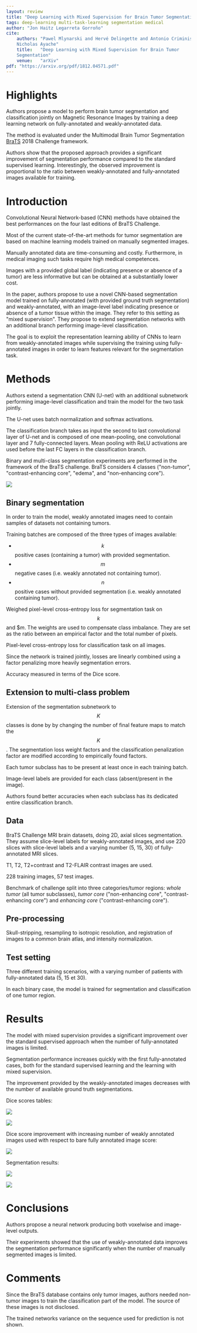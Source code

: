 ```yaml
---
layout: review
title: "Deep Learning with Mixed Supervision for Brain Tumor Segmentation"
tags: deep-learning multi-task-learning segmentation medical
author: "Jon Haitz Legarreta Gorroño"
cite:
    authors: "Pawel Mlynarski and Hervé Delingette and Antonio Criminisi and
    Nicholas Ayache"
    title:   "Deep Learning with Mixed Supervision for Brain Tumor
    Segmentation"
    venue:   "arXiv"
pdf: "https://arxiv.org/pdf/1812.04571.pdf"
---
```



# Highlights

Authors propose a model to perform brain tumor segmentation and classification
jointly on Magnetic Resonance Images by training a deep learning network on
fully-annotated and weakly-annotated data.

The method is evaluated under the Multimodal Brain Tumor Segmentation
[BraTS](https://www.med.upenn.edu/sbia/brats2018.html) 2018 Challenge framework.

Authors show that the proposed approach provides a significant improvement of
segmentation performance compared to the standard supervised learning.
Interestingly, the observed improvement is proportional to the ratio between
weakly-annotated and fully-annotated images available for training.


# Introduction

Convolutional Neural Network-based (CNN) methods have obtained the best
performances on the four last editions of BraTS Challenge.

Most of the current state-of-the-art methods for tumor segmentation are
based on machine learning models trained on manually segmented images.

Manually annotated data are time-consuming and costly. Furthermore, in medical
imaging such tasks require high medical competences.

Images with a provided global label (indicating presence or absence of a
tumor) are less informative but can be obtained at a substantially lower cost.

In the paper, authors propose to use a novel CNN-based segmentation model
trained on fully-annotated (with provided ground truth segmentation) and
weakly-annotated, with an image-level label indicating presence or absence
of a tumor tissue within the image. They refer to this setting as "mixed
supervision". They propose to extend segmentation networks with an additional
branch performing image-level classification.

The goal is to exploit the representation learning ability of CNNs to learn
from weakly-annotated images while supervising the training using
fully-annotated images in order to learn features relevant for the
segmentation task.


# Methods

Authors extend a segmentation CNN (U-net) with an additional subnetwork
performing image-level classification and train the model for the two task
jointly.

The U-net uses batch normalization and softmax activations.

The classification branch takes as input the second to last convolutional layer
of U-net and is composed of one mean-pooling, one convolutional layer and
7 fully-connected layers. Mean pooling with ReLU activations are used before the
last FC layers in the classification branch.

Binary and multi-class segmentation experiments are performed in the framework
of the BraTS challenge. BraTS considers 4 classes ("non-tumor",
"contrast-enhancing core", "edema", and "non-enhancing core").

![](/article/images/MixedSupervisionBrainTumorSegmentation/Architecture.png)

## Binary segmentation

In order to train the model, weakly annotated images need to contain samples of
datasets not containing tumors.

Training batches are composed of the three types of images available:
- $$k$$ positive cases (containing a tumor) with provided segmentation.
- $$m$$ negative cases (i.e. weakly annotated not containing tumor).
- $$n$$ positive cases without provided segmentation (i.e. weakly annotated
  containing tumor).

Weighed pixel-level cross-entropy loss for segmentation task on $$k$$ and $$m$.
The weights are used to compensate class imbalance. They are set as the ratio
between an empirical factor and the total number of pixels.

Pixel-level cross-entropy loss for classification task on all images.

Since the network is trained jointly, losses are linearly combined using a
factor penalizing more heavily segmentation errors.

Accuracy measured in terms of the Dice score.

## Extension to multi-class problem

Extension of the segmentation subnetwork to $$K$$ classes is done by
by changing the number of final feature maps to match the $$K$$. The
segmentation loss weight factors and the classification penalization factor are
modified according to empirically found factors.

Each tumor subclass has to be present at least once in each training batch.

Image-level labels are provided for each class (absent/present in the image).

Authors found better accuracies when each subclass has its dedicated entire
classification branch.

## Data

BraTS Challenge MRI brain datasets, doing 2D, axial slices segmentation. They
assume slice-level labels for weakly-annotated images, and use 220 slices
with slice-level labels and a varying number (5, 15, 30) of fully-annotated
MRI slices.

T1, T2, T2+contrast and T2-FLAIR contrast images are used.

228 training images, 57 test images.

Benchmark of challenge split into three categories/tumor regions: *whole tumor*
(all tumor subclasses), *tumor core* ("non-enhancing core", "contrast-enhancing
core") and *enhancing core* ("contrast-enhancing core").

## Pre-processing

Skull-stripping, resampling to isotropic resolution, and registration of images
to a common brain atlas, and intensity normalization.

## Test setting

Three different training scenarios, with a varying number of patients with
fully-annotated data (5, 15 et 30).

In each binary case, the model is trained for segmentation and classification of
one tumor region.


# Results

The model with mixed supervision provides a significant improvement over the
standard  supervised  approach when the number of fully-annotated images is
limited.  

Segmentation performance increases quickly with the first fully-annotated
cases, both for the standard supervised learning and the learning with mixed
supervision.

The improvement provided by the weakly-annotated images decreases with the
number of available ground truth segmentations.

Dice scores tables:

![](/article/images/MixedSupervisionBrainTumorSegmentation/Binary_class_segmentation_results_table.png)

![](/article/images/MixedSupervisionBrainTumorSegmentation/Multiclass_segmentation_results_table.png)

Dice score improvement with increasing number of weakly annotated images used
with respect to bare fully annotated image score:

![](/article/images/MixedSupervisionBrainTumorSegmentation/Dice_score_plot.png)

Segmentation results:

![](/article/images/MixedSupervisionBrainTumorSegmentation/Tumor_core_case_segmentation_result.png)

![](/article/images/MixedSupervisionBrainTumorSegmentation/Whole_tumor_case_segmentation_result.png)


# Conclusions

Authors propose a neural network producing both voxelwise and image-level
outputs.

Their experiments showed that the use of weakly-annotated data improves the
segmentation performance significantly when the number of manually segmented
images is limited.


# Comments

Since the BraTS database contains only tumor images, authors needed non-tumor
images to train the classification part of the model. The source of these
images is not disclosed.

The trained networks variance on the sequence used for prediction is not shown.
